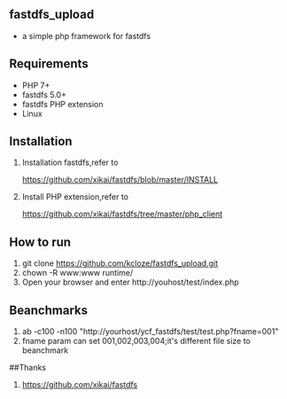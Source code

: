 ## fastdfs_upload


* a simple php framework  for fastdfs


## Requirements

* PHP 7+
* fastdfs 5.0+
* fastdfs PHP extension
* Linux

## Installation 
1. Installation fastdfs,refer to 

   https://github.com/xikai/fastdfs/blob/master/INSTALL
    
2. Install PHP extension,refer to

    https://github.com/xikai/fastdfs/tree/master/php_client

## How to run

1. git clone https://github.com/kcloze/fastdfs_upload.git
2. chown -R www:www runtime/
3. Open your browser and enter http://youhost/test/index.php

## Beanchmarks
1. ab -c100 -n100 "http://yourhost/ycf_fastdfs/test/test.php?fname=001"
2. fname param can set 001,002,003,004;it's different file size to beanchmark

##Thanks
1. https://github.com/xikai/fastdfs

